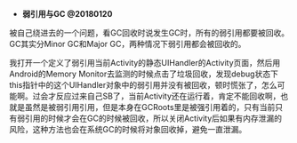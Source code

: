 * **弱引用与GC @20180120**

被自己绕进去的一个问题，看GC回收时说发生GC时，所有的弱引用都要被回收。GC其实分Minor GC和Major GC，两种情况下弱引用都会被回收的。

我打开一个定义了弱引用当前Activity的静态UIHandler的Activity页面，然后用Android的Memory Monitor去监测的时候点击了垃圾回收，发现debug状态下this指针中的这个UIHandler对象中的弱引用并没有被回收，顿时慌张了，怎么可能啊。过会才反应过来自己SB了，当前Activity还在运行着，肯定不能回收啊，也就是虽然是被弱引用引用，但是本身在GCRoots里是被强引用着的，只有当前只有弱引用的时候才会在GC的时候被回收，所以关闭Activity后如果有内存泄漏的风险，这种方法也会在系统GC的时候将对象回收掉，避免一直泄漏。



